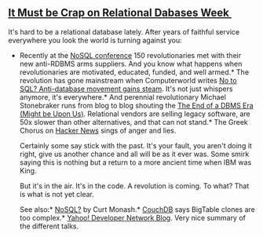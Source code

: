 ## [It Must be Crap on Relational Dabases Week ](/blog/2009/7/2/it-must-be-crap-on-relational-dabases-week.html)

    

    

It's hard to be a relational database lately. After years of faithful service everywhere you look the world is turning against you:

*   Recently at the [NoSQL conference](http://blog.oskarsson.nu/2009/06/nosql-debrief.html) 150 revolutionaries met with their new anti-RDBMS arms suppliers. And you know what happens when revolutionaries are motivated, educated, funded, and well armed.*   The revolution has gone mainstream when Computerworld writes [No to SQL? Anti-database movement gains steam](http://www.computerworld.com/action/article.do?command=printArticleBasic&taxonomyName=Databases&articleId=9135086&taxonomyId=173). It's not just whispers anymore, it's everywhere.*   And perennial revolutionary Michael Stonebraker runs from blog to blog shouting the [The End of a DBMS Era (Might be Upon Us)](http://cacm.acm.org/blogs/blog-cacm/32212-the-end-of-a-dbms-era-might-be-upon-us/fulltext). Relational vendors are selling legacy software, are 50x slower than other alternatives, and that can not stand.*   The Greek Chorus on [Hacker News](http://news.ycombinator.com/item?id=683807) sings of anger and lies.  

    Certainly some say stick with the past. It's your fault, you aren't doing it right, give us another chance and all will be as it ever was. Some smirk saying this is nothing but a return to a more ancient time when IBM was King.  

    But it's in the air. It's in the code. A revolution is coming. To what? That is what is not yet clear.  

    See also:*   [NoSQL?](http://www.dbms2.com/2009/07/01/nosql-sql-alternative/) by Curt Monash.*   [CouchDB](http://jchrisa.net/drl/_design/sofa/_show/post/NoSQL-Slides) says BigTable clones are too complex.*   [Yahoo! Developer Network Blog](http://developer.yahoo.net/blog/archives/2009/06/nosql_meetup.html). Very nice summary of the different talks.    